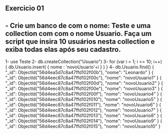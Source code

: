 ## Exercicio 01
## - Crie um banco de com o nome: Teste e uma collection com com o nome Usuario. Faça um script que insira 10 usuários nesta collection e exiba todas elas após seu cadastro.





1- use Teste
2- db.createCollection("Usuario")
3- for (var i = 1; i <= 10; i++) {
   		db.Usuario.insert( { nome : 'novoUsuario'+i } )
	}
4- db.Usuario.find()
{
  "_id": ObjectId("56d4ea5d7c8a47ffd102f00b"),
  "nome": "Leonardo"
}
{
  "_id": ObjectId("56d4eec87c8a47ffd102f00c"),
  "nome": "novoUsuario1"
}
{
  "_id": ObjectId("56d4eec87c8a47ffd102f00d"),
  "nome": "novoUsuario2"
}
{
  "_id": ObjectId("56d4eec87c8a47ffd102f00e"),
  "nome": "novoUsuario3"
}
{
  "_id": ObjectId("56d4eec87c8a47ffd102f00f"),
  "nome": "novoUsuario4"
}
{
  "_id": ObjectId("56d4eec87c8a47ffd102f010"),
  "nome": "novoUsuario5"
}
{
  "_id": ObjectId("56d4eec87c8a47ffd102f011"),
  "nome": "novoUsuario6"
}
{
  "_id": ObjectId("56d4eec87c8a47ffd102f012"),
  "nome": "novoUsuario7"
}
{
  "_id": ObjectId("56d4eec87c8a47ffd102f013"),
  "nome": "novoUsuario8"
}
{
  "_id": ObjectId("56d4eec87c8a47ffd102f014"),
  "nome": "novoUsuario9"
}
{
  "_id": ObjectId("56d4eec87c8a47ffd102f015"),
  "nome": "novoUsuario10"
}
